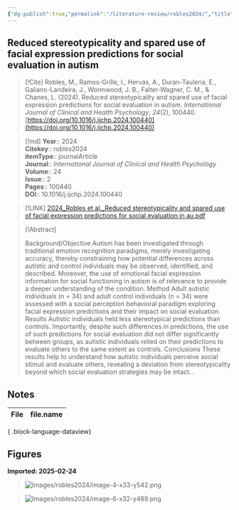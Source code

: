 ```yaml
---
{"dg-publish":true,"permalink":"/literature-review/robles2024/","title":"Reduced stereotypicality and spared use of facial expression predictions for social evaluation in autism"}
---
```



## Reduced stereotypicality and spared use of facial expression predictions for social evaluation in autism

> [!Cite]
> Robles, M., Ramos-Grille, I., Hervás, A., Duran-Tauleria, E., Galiano-Landeira, J., Wormwood, J. B., Falter-Wagner, C. M., & Chanes, L. (2024). Reduced stereotypicality and spared use of facial expression predictions for social evaluation in autism. _International Journal of Clinical and Health Psychology_, _24_(2), 100440. [https://doi.org/10.1016/j.ijchp.2024.100440](https://doi.org/10.1016/j.ijchp.2024.100440)


>[!md]
> **Year**:: 2024   
> **Citekey**:: robles2024  
> **itemType**:: journalArticle  
> **Journal**:: *International Journal of Clinical and Health Psychology*  
> **Volume**:: 24  
> **Issue**:: 2   
> **Pages**:: 100440  
> **DOI**:: 10.1016/j.ijchp.2024.100440    

> [!LINK] 
> [2024_Robles et al._Reduced stereotypicality and spared use of facial expression predictions for social evaluation in au.pdf](zotero://select/library/items/7N766F6E)

> [!Abstract]
>
> Background/Objective
Autism has been investigated through traditional emotion recognition paradigms, merely investigating accuracy, thereby constraining how potential differences across autistic and control individuals may be observed, identified, and described. Moreover, the use of emotional facial expression information for social functioning in autism is of relevance to provide a deeper understanding of the condition.
Method
Adult autistic individuals (n = 34) and adult control individuals (n = 34) were assessed with a social perception behavioral paradigm exploring facial expression predictions and their impact on social evaluation.
Results
Autistic individuals held less stereotypical predictions than controls. Importantly, despite such differences in predictions, the use of such predictions for social evaluation did not differ significantly between groups, as autistic individuals relied on their predictions to evaluate others to the same extent as controls.
Conclusions
These results help to understand how autistic individuals perceive social stimuli and evaluate others, revealing a deviation from stereotypicality beyond which social evaluation strategies may be intact.
>.
> 


## Notes

| File | file.name |
| ---- | --------- |

{ .block-language-dataview}



## Figures

**Imported: 2025-02-24**

> ![Images/robles2024/image-4-x33-y542.png](/img/user/Images/robles2024/image-4-x33-y542.png)

> ![Images/robles2024/image-6-x32-y489.png](/img/user/Images/robles2024/image-6-x32-y489.png)
